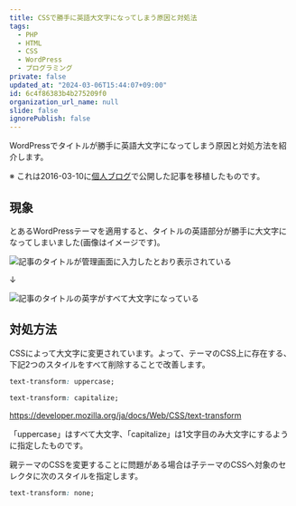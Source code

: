 ```yaml
---
title: CSSで勝手に英語大文字になってしまう原因と対処法
tags:
  - PHP
  - HTML
  - CSS
  - WordPress
  - プログラミング
private: false
updated_at: "2024-03-06T15:44:07+09:00"
id: 6c4f86383b4b275209f0
organization_url_name: null
slide: false
ignorePublish: false
---
```


WordPressでタイトルが勝手に英語大文字になってしまう原因と対処方法を紹介します。

※ これは2016-03-10に[個人ブログ](https://bicstone.me)で公開した記事を移植したものです。

## 現象

とあるWordPressテーマを適用すると、タイトルの英語部分が勝手に大文字になってしまいました(画像はイメージです)。

![記事のタイトルが管理画面に入力したとおり表示されている](https://qiita-image-store.s3.ap-northeast-1.amazonaws.com/0/684999/f1e40f31-31cb-98c3-587b-0969a7d418b7.png)

↓

![記事のタイトルの英字がすべて大文字になっている](https://qiita-image-store.s3.ap-northeast-1.amazonaws.com/0/684999/f48caebb-2187-a0e7-eb40-1025ccc0d6f4.png)

## 対処方法

CSSによって大文字に変更されています。よって、テーマのCSS上に存在する、下記2つのスタイルをすべて削除することで改善します。

```css
text-transform: uppercase;
```

```css
text-transform: capitalize;
```

https://developer.mozilla.org/ja/docs/Web/CSS/text-transform

「uppercase」はすべて大文字、「capitalize」は1文字目のみ大文字にするように指定したものです。

親テーマのCSSを変更することに問題がある場合は子テーマのCSSへ対象のセレクタに次のスタイルを指定します。

```css
text-transform: none;
```
